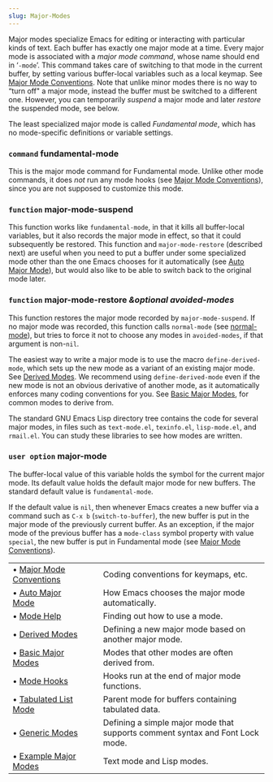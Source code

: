 ```yaml
---
slug: Major-Modes
---
```


Major modes specialize Emacs for editing or interacting with particular kinds of text. Each buffer has exactly one major mode at a time. Every major mode is associated with a *major mode command*, whose name should end in ‘`-mode`’. This command takes care of switching to that mode in the current buffer, by setting various buffer-local variables such as a local keymap. See [Major Mode Conventions](/docs/elisp/Major-Mode-Conventions). Note that unlike minor modes there is no way to “turn off" a major mode, instead the buffer must be switched to a different one. However, you can temporarily *suspend* a major mode and later *restore* the suspended mode, see below.

The least specialized major mode is called *Fundamental mode*, which has no mode-specific definitions or variable settings.

### <span className="tag command">`command`</span> **fundamental-mode**

This is the major mode command for Fundamental mode. Unlike other mode commands, it does *not* run any mode hooks (see [Major Mode Conventions](/docs/elisp/Major-Mode-Conventions)), since you are not supposed to customize this mode.

### <span className="tag function">`function`</span> **major-mode-suspend**

This function works like `fundamental-mode`, in that it kills all buffer-local variables, but it also records the major mode in effect, so that it could subsequently be restored. This function and `major-mode-restore` (described next) are useful when you need to put a buffer under some specialized mode other than the one Emacs chooses for it automatically (see [Auto Major Mode](/docs/elisp/Auto-Major-Mode)), but would also like to be able to switch back to the original mode later.

### <span className="tag function">`function`</span> **major-mode-restore** *\&optional avoided-modes*

This function restores the major mode recorded by `major-mode-suspend`. If no major mode was recorded, this function calls `normal-mode` (see [normal-mode](/docs/elisp/Auto-Major-Mode)), but tries to force it not to choose any modes in `avoided-modes`, if that argument is non-`nil`.

The easiest way to write a major mode is to use the macro `define-derived-mode`, which sets up the new mode as a variant of an existing major mode. See [Derived Modes](/docs/elisp/Derived-Modes). We recommend using `define-derived-mode` even if the new mode is not an obvious derivative of another mode, as it automatically enforces many coding conventions for you. See [Basic Major Modes](/docs/elisp/Basic-Major-Modes), for common modes to derive from.

The standard GNU Emacs Lisp directory tree contains the code for several major modes, in files such as `text-mode.el`, `texinfo.el`, `lisp-mode.el`, and `rmail.el`. You can study these libraries to see how modes are written.

### <span className="tag useroption">`user option`</span> **major-mode**

The buffer-local value of this variable holds the symbol for the current major mode. Its default value holds the default major mode for new buffers. The standard default value is `fundamental-mode`.

If the default value is `nil`, then whenever Emacs creates a new buffer via a command such as `C-x b` (`switch-to-buffer`), the new buffer is put in the major mode of the previously current buffer. As an exception, if the major mode of the previous buffer has a `mode-class` symbol property with value `special`, the new buffer is put in Fundamental mode (see [Major Mode Conventions](/docs/elisp/Major-Mode-Conventions)).

|                                                                |    |                                                                               |
| :------------------------------------------------------------- | -- | :---------------------------------------------------------------------------- |
| • [Major Mode Conventions](/docs/elisp/Major-Mode-Conventions) |    | Coding conventions for keymaps, etc.                                          |
| • [Auto Major Mode](/docs/elisp/Auto-Major-Mode)               |    | How Emacs chooses the major mode automatically.                               |
| • [Mode Help](/docs/elisp/Mode-Help)                           |    | Finding out how to use a mode.                                                |
| • [Derived Modes](/docs/elisp/Derived-Modes)                   |    | Defining a new major mode based on another major mode.                        |
| • [Basic Major Modes](/docs/elisp/Basic-Major-Modes)           |    | Modes that other modes are often derived from.                                |
| • [Mode Hooks](/docs/elisp/Mode-Hooks)                         |    | Hooks run at the end of major mode functions.                                 |
| • [Tabulated List Mode](/docs/elisp/Tabulated-List-Mode)       |    | Parent mode for buffers containing tabulated data.                            |
| • [Generic Modes](/docs/elisp/Generic-Modes)                   |    | Defining a simple major mode that supports comment syntax and Font Lock mode. |
| • [Example Major Modes](/docs/elisp/Example-Major-Modes)       |    | Text mode and Lisp modes.                                                     |
